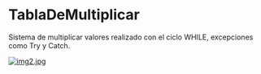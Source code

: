 # TablaDeMultiplicar

 Sistema de multiplicar valores realizado con el ciclo WHILE, excepciones como Try y Catch.

[![img2.jpg](https://i.postimg.cc/DwvTLRmT/img2.jpg)](https://postimg.cc/ykbtzQFQ)
 
